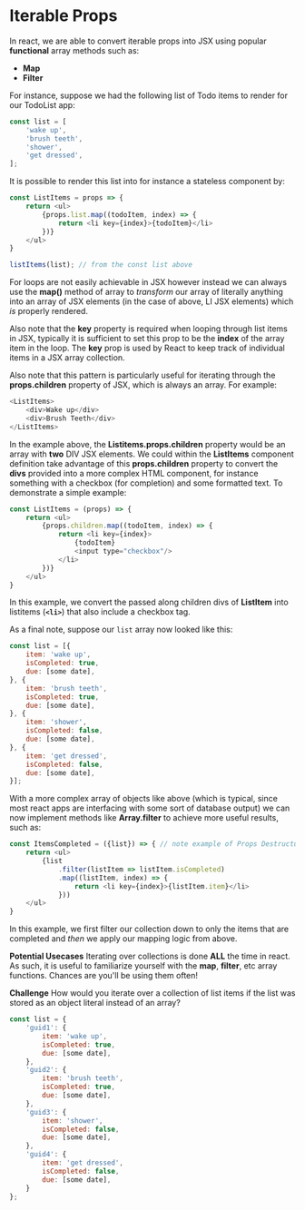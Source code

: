 # Iterable Props

In react, we are able to convert iterable props into JSX using popular **functional** array methods such as:

* **Map**
* **Filter**

For instance, suppose we had the following list of Todo items to render for our TodoList app:

```js
const list = [
	'wake up',
	'brush teeth',
	'shower',
	'get dressed',
];
```

It is possible to render this list into for instance a stateless component by:

```js
const ListItems = props => {
	return <ul>
		{props.list.map((todoItem, index) => {
			return <li key={index}>{todoItem}</li>
		})}
	</ul>
}

listItems(list); // from the const list above
```

For loops are not easily achievable in JSX however instead we can always use the **map()** method of array to *transform* our array of literally anything into an array of JSX elements (in the case of above, LI JSX elements) which *is* properly rendered.

Also note that the **key** property is required when looping through list items in JSX, typically it is sufficient to set this prop to be the **index** of the array item in the loop. The **key** prop is used by React to keep track of individual items in a JSX array collection.

Also note that this pattern is particularly useful for iterating through the **props.children** property of JSX, which is always an array. For example:

```js
<ListItems>
	<div>Wake up</div>
	<div>Brush Teeth</div>
</ListItems>
```

In the example above, the **Listitems.props.children** property would be an array with **two** DIV JSX elements. We could within the **ListItems** component definition take advantage of this **props.children** property to convert the **divs** provided into a more complex HTML component, for instance something with a checkbox (for completion) and some formatted text. To demonstrate a simple example:

```js
const ListItems = (props) => {
	return <ul>
		{props.children.map((todoItem, index) => {
			return <li key={index}>
				{todoItem}
				<input type="checkbox"/>
			</li>
		})}	
	</ul>
}
```

In this example, we convert the passed along children divs of **ListItem** into listitems (**`<li>`**) that also include a checkbox tag.

As a final note, suppose our `list` array now looked like this:

```js
const list = [{
	item: 'wake up',
	isCompleted: true,
	due: [some date],
}, {
	item: 'brush teeth',
	isCompleted: true,
	due: [some date],
}, {
	item: 'shower',
	isCompleted: false,
	due: [some date],
}, {
	item: 'get dressed',
	isCompleted: false,
	due: [some date],
}];
```

With a more complex array of objects like above (which is typical, since most react apps are interfacing with some sort of database output) we can now implement methods like **Array.filter** to achieve more useful results, such as:

```js
const ItemsCompleted = ({list}) => { // note example of Props Destructuring!
	return <ul>
		{list
			.filter(listItem => listItem.isCompleted)
			.map((listItem, index) => {
				return <li key={index}>{listItem.item}</li>
			}))
	</ul>
}
```
In this example, we first filter our collection down to only the items that are completed and *then* we apply our mapping logic from above.


**Potential Usecases**
Iterating over collections is done **ALL** the time in react. As such, it is useful to familiarize yourself with the **map**, **filter**, etc array functions. Chances are you'll be using them often!

**Challenge**
How would you iterate over a collection of list items if the list was stored as an object literal instead of an array?
```js
const list = {
	'guid1': {
		item: 'wake up',
		isCompleted: true,
		due: [some date],
	}, 
	'guid2': {
		item: 'brush teeth',
		isCompleted: true,
		due: [some date],
	}, 
	'guid3': {
		item: 'shower',
		isCompleted: false,
		due: [some date],
	}, 
	'guid4': {
		item: 'get dressed',
		isCompleted: false,
		due: [some date],
	}
};
```
